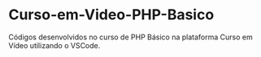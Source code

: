 # Curso-em-Video-PHP-Basico
Códigos desenvolvidos no curso de PHP Básico na plataforma Curso em Vídeo utilizando o VSCode.
